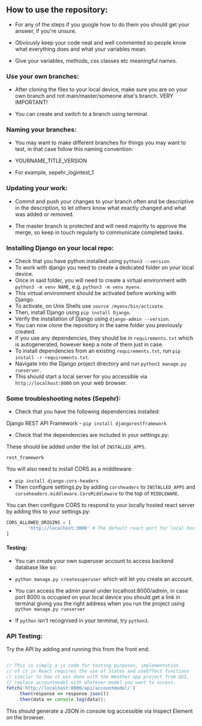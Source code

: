 ## How to use the repository:

 - For any of the steps if you google how to do them you should get your answer, if you're unsure.

 - Obviously keep your code neat and well commented so people know what everything does and what your variables mean.

 - Give your variables, methods, css classes etc meaningful names.

### Use your own branches:
 - After cloning the files to your local device, make sure you are on your own branch and not main/master/someone else's branch. VERY IMPORTANT!

 - You can create and switch to a branch using terminal.

### Naming your branches:
 - You may want to make different branches for things you may want to test, in that case follow this naming convention:

 - YOURNAME_TITLE_VERSION

 - For example, sepehr_logintest_1

### Updating your work:

 - Commit and push your changes to your branch often and be descriptive in the description, to let others know what exactly changed and what was added or removed.

 - The master branch is protected and will need majority to approve the merge, so keep in touch regularly to communicate completed tasks.


### Installing Django on your local repo:

- Check that you have python installed using `python3 --version`.
- To work with django you need to create a dedicated folder on your local device.
- Once in said folder, you will need to create a virtual environment with `python3 -m venv NAME`, e.g. `python3 -m venv myenv`.
- This virtual environment should be activated before working with Django.
- To activate, on Unix Shells use `source /myenv/bin/activate`.
- Then, install Django using `pip install Django`.
- Verify the installation of Django using `django-admin --version`.
- You can now clone the repository in the same folder you previously created.
- If you use any dependencies, they should be in `requirements.txt` which is autogenerated, however keep a note of them just in case.
- To install dependencies from an existing `requirements.txt`, run `pip install -r requirements.txt`.
- Navigate into the Django project directory and run `python3 manage.py runserver`.
- This should start a local server for you accessible via `http://localhost:8000` on your web browser.

### Some troubleshooting notes (Sepehr):

- Check that you have the following dependencies installed:

Django REST API Framework - `pip install djangorestframework`

- Check that the dependencies are included in your settings.py:

These should be added under the list of `INSTALLED_APPS`.

`rest_framework`

You will also need to install CORS as a middleware:

- `pip install django-cors-headers`
- Then configure settings.py by adding `corsheaders` to `INSTALLED_APPS` and 
`corseheaders.middleware.CorsMiddleware` to the top of `MIDDLEWARE`.

You can then configure CORS to respond to your locally hosted react server
by adding this to your settings.py:

```py
CORS_ALLOWED_ORIGINS = [
        'http://localhost:3000' # The default react port for local host.
]
```

#### Testing:
- You can create your own superuser account to access backend database like so:

- `python manage.py createsuperuser` which will let you create an account.

- You can access the admin panel under localhost:8000/admin, in case port 8000 is occupied on your local device you should get a link in terminal giving you the right address when you run the project using `python manage.py runserver`

- If `python` isn't recognised in your terminal, try `python3`.

### API Testing:

Try the API by adding and running this from the front end:

```js

// This is simply a js code for testing purposes, implementation
// of it in React requires the use of States and useEffect functions
// similar to how it was done with the Weather app project from GUI.
// replace accountmodel with whatever model you want to access.
fetch('http://localhost:8000/api/accountmodel/')
    .then(response => response.json())
    .then(data => console.log(data));

```

This should generate a JSON in console log accessible via Inspect Element on the browser.


